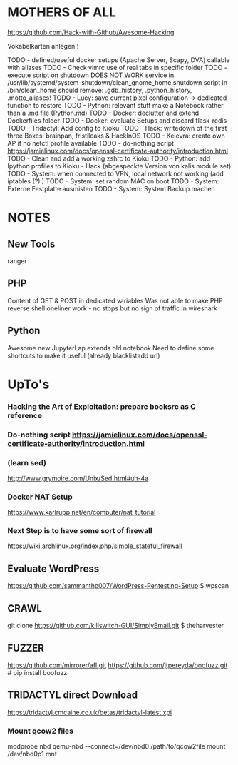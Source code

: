 # MOTHERS OF ALL
https://github.com/Hack-with-Github/Awesome-Hacking

Vokabelkarten anlegen !

TODO - defined/useful docker setups (Apache Server, Scapy, DVA) callable with aliases
TODO - Check vimrc use of real tabs in specific folder
TODO - execute script on shutdown DOES NOT WORK
       service in /usr/lib/systemd/system-shutdown/clean_gnome_home.shutdown
       script in /bin/clean_home
       should remove: .gdb_history, .python_history, .motto_aliases!
TODO - Lucy: save current pixel configuration -> dedicated function to restore
TODO - Python: relevant stuff make a Notebook rather than a .md file (Python.md)
TODO - Docker: declutter and extend Dockerfiles folder
TODO - Docker: evaluate Setups and discard flask-redis
TODO - Tridactyl: Add config to Kioku
TODO - Hack: writedown of the first three Boxes: brainpan, fristileaks & HackInOS
TODO - Kelevra: create own AP if no netctl profile available
TODO - do-nothing script https://jamielinux.com/docs/openssl-certificate-authority/introduction.html
TODO - Clean and add a working zshrc to Kioku
TODO - Python: add Ipython profiles to Kioku
        - Hack (abgespeckte Version von kalis module set)
TODO - System: when connected to VPN, local network not working (add iptables (?) )
TODO - System: set random MAC on boot
TODO - System: Externe Festplatte ausmisten
TODO - System: System Backup machen

# NOTES
## New Tools
ranger

## PHP
Content of GET & POST in dedicated variables
Was not able to make PHP reverse shell oneliner work - nc stops but no sign of traffic in wireshark

## Python 
Awesome new JupyterLap extends old notebook
Need to define some shortcuts to make it useful (already blacklistadd url)


# UpTo's
### Hacking the Art of Exploitation: prepare booksrc as C reference
### Do-nothing script https://jamielinux.com/docs/openssl-certificate-authority/introduction.html
### (learn sed)
http://www.grymoire.com/Unix/Sed.html#uh-4a 
### Docker NAT Setup
https://www.karlrupp.net/en/computer/nat_tutorial
### Next Step is to have some sort of firewall
https://wiki.archlinux.org/index.php/simple_stateful_firewall


## Evaluate WordPress
https://github.com/sammanthp007/WordPress-Pentesting-Setup
$ wpscan

## CRAWL
git clone https://github.com/killswitch-GUI/SimplyEmail.git
$ theharvester

## FUZZER
https://github.com/mirrorer/afl.git
https://github.com/jtpereyda/boofuzz.git # pip install boofuzz

## TRIDACTYL direct Download
https://tridactyl.cmcaine.co.uk/betas/tridactyl-latest.xpi


### Mount qcow2 files
modprobe nbd
qemu-nbd --connect=/dev/nbd0 /path/to/qcow2file
mount /dev/nbd0p1 mnt

